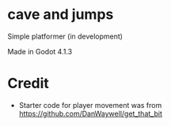 # cave and jumps
 Simple platformer (in development)

Made in Godot 4.1.3


# Credit

- Starter code for player movement was from https://github.com/DanWaywell/get_that_bit

